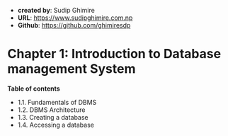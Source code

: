 - **created by**: Sudip Ghimire
- **URL**: https://www.sudipghimire.com.np
- **Github**: https://github.com/ghimiresdp


# Chapter 1: Introduction to Database management System


**Table of contents**

- 1.1. Fundamentals of DBMS
- 1.2. DBMS Architecture
- 1.3. Creating a database
- 1.4. Accessing a database
